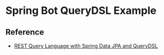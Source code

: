 # Spring Bot QueryDSL Example
## Reference
* [REST Query Language with Spring Data JPA and QueryDSL](https://www.baeldung.com/rest-api-search-language-spring-data-querydsl)